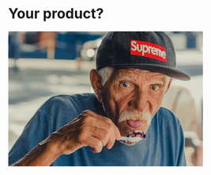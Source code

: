 # Your product?

<img src="./pexels-thgusstavo-santana-2774292.jpg" class="img-fluid d-block" alt="Older man eating chocolate icecream with a plastic spoon" width="394" height="274" />
